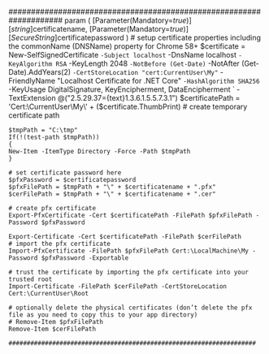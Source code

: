 
   ####################################################################
   param (
        [Parameter(Mandatory=$true)][string]$certificatename,
        [Parameter(Mandatory=$true)][SecureString]$certificatepassword
     )
    # setup certificate properties including the commonName (DNSName) property for Chrome 58+
    $certificate = New-SelfSignedCertificate `
        -Subject localhost `
        -DnsName localhost `
        -KeyAlgorithm RSA `
        -KeyLength 2048 `
        -NotBefore (Get-Date) `
        -NotAfter (Get-Date).AddYears(2) `
        -CertStoreLocation "cert:CurrentUser\My" `
        -FriendlyName "Localhost Certificate for .NET Core" `
        -HashAlgorithm SHA256 `
        -KeyUsage DigitalSignature, KeyEncipherment, DataEncipherment `
        -TextExtension @("2.5.29.37={text}1.3.6.1.5.5.7.3.1") 
    $certificatePath = 'Cert:\CurrentUser\My\' + ($certificate.ThumbPrint)
    # create temporary certificate path
	
    $tmpPath = "C:\tmp"
    If(!(test-path $tmpPath))
    {
    New-Item -ItemType Directory -Force -Path $tmpPath
    }
	
    # set certificate password here
    $pfxPassword = $certificatepassword
    $pfxFilePath = $tmpPath + "\" + $certificatename + ".pfx"
    $cerFilePath = $tmpPath + "\" + $certificatename + ".cer"
	
    # create pfx certificate
    Export-PfxCertificate -Cert $certificatePath -FilePath $pfxFilePath -Password $pfxPassword
	
    Export-Certificate -Cert $certificatePath -FilePath $cerFilePath
    # import the pfx certificate
    Import-PfxCertificate -FilePath $pfxFilePath Cert:\LocalMachine\My -Password $pfxPassword -Exportable
	
    # trust the certificate by importing the pfx certificate into your trusted root
    Import-Certificate -FilePath $cerFilePath -CertStoreLocation Cert:\CurrentUser\Root
	
    # optionally delete the physical certificates (don’t delete the pfx file as you need to copy this to your app directory)
    # Remove-Item $pfxFilePath
    Remove-Item $cerFilePath
    
    ####################################################################